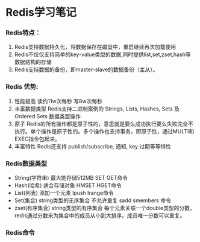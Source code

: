 # Redis学习笔记

### Redis特点：

1. Redis支持数据持久化，将数据保存在磁盘中，重启继续再次加载使用
2. Redis不仅仅支持简单的key-value类型的数据,同时提供list,set,zset,hash等数据结构的存储
3. Redis支持数据的备份，即master-slave的数据备份（主从）。

### Redis 优势:

1. 性能极高 读约11w次每秒 写8w次每秒
2. 丰富数据类型 Redis支持二进制案例的 Strings, Lists, Hashes, Sets 及 Ordered Sets 数据类型操作
3. 原子 Redis的所有操作都是原子性的，意思就是要么成功执行要么失败完全不执行。单个操作是原子性的。多个操作也支持事务，即原子性，通过MULTI和EXEC指令包起来。
4. 丰富特性  Redis还支持 publish/subscribe, 通知, key 过期等等特性

### Redis数据类型

- String(字符串)  最大能存储512MB SET GET命令
- Hash(哈希)  适合存储对象  HMSET HGET命令
- List(列表) 添加一个元素 lpush lrange命令
- Set(集合) string类型的无序集合 不允许重复 sadd smembers 命令
- zset(有序集合)  string类型的有序集合 每个元素关联一个double类型的分数，redis通过分数来为集合中的成员从小到大排序。成员唯一分数可以重复。

### Redis命令 

